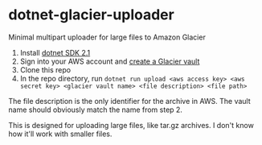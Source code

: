 # dotnet-glacier-uploader
Minimal multipart uploader for large files to Amazon Glacier

1. Install [dotnet SDK 2.1](https://www.microsoft.com/net/download)
2. Sign into your AWS account and [create a Glacier vault](https://console.aws.amazon.com/glacier/home)
3. Clone this repo
4. In the repo directory, run `dotnet run upload <aws access key> <aws secret key> <glacier vault name> <file description> <file path>`

The file description is the only identifier for the archive in AWS. The vault name should obviously match the name from step 2.

This is designed for uploading large files, like tar.gz archives. I don't know how it'll work with smaller files.
